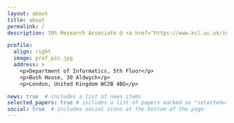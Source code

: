 ```yaml
---
layout: about
title: about
permalink: /
description: 70% Research Associate @ <a href="https://www.kcl.ac.uk/informatics">King's College London</a><br>30% Research Associate @ <a href="https://www.ucl.ac.uk/computer-science/">UCL</a>.

profile:
  align: right
  image: prof_pic.jpg
  address: >
    <p>Department of Informatics, 5th Floor</p>
    <p>Bush House, 30 Aldwych</p>
    <p>London, United Kingdom WC2B 4BG</p>

news: true  # includes a list of news items
selected_papers: true # includes a list of papers marked as "selected={true}"
social: true  # includes social icons at the bottom of the page
---
```


